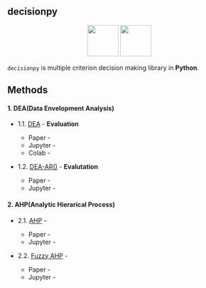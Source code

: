 ## decisionpy

<p align="center">
  <img height="70" src="https://upload.wikimedia.org/wikipedia/commons/thumb/e/ed/Pandas_logo.svg/600px-Pandas_logo.svg.png" />
  <img height="70" src="https://upload.wikimedia.org/wikipedia/commons/thumb/1/1a/NumPy_logo.svg/2880px-NumPy_logo.svg.png" />
</p>

`decisionpy` is multiple criterion decision making library in **Python**.

## Methods

#### 1. DEA(Data Envelopment Analysis)

- 1.1. [DEA]() - **Evaluation**
  - Paper -  []()
  - Jupyter - []()
  - Colab - []()

- 1.2. [DEA-AR()]() - **Evalutation**
  - Paper -  []()
  - Jupyter - []()

#### 2. AHP(Analytic Hierarical Process)

- 2.1. [AHP]() - 
  - Paper -  []()
  - Jupyter - []()

- 2.2. [Fuzzy AHP]() - 
  - Paper -  []()
  - Jupyter - []()

